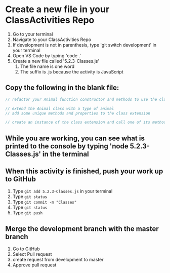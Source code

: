 # Create a new file in your ClassActivities Repo

1. Go to your terminal
2. Navigate to your ClassActivities Repo
3. If development is not in parenthesis, type 'git switch development' in your terminal
4. Open VS Code by typing 'code .'
5. Create a new file called '5.2.3-Classes.js'
    1. The file name is one word
    2. The suffix is .js because the activity is JavaScript

## Copy the following in the blank file:

```javascript
// refactor your Animal function constructor and methods to use the class keyword

// extend the Animal class with a type of animal
// add some unique methods and properties to the class extension

// create an instance of the class extension and call one of its methods
```

## While you are working, you can see what is printed to the console by typing 'node 5.2.3-Classes.js' in the terminal

## When this activity is finished, push your work up to GitHub

1. Type `git add 5.2.3-Classes.js` in your terminal
2. Type `git status`
3. Type `git commit -m "Classes"`
4. Type `git status`
5. Type `git push`

## Merge the development branch with the master branch

1. Go to GitHub
2. Select Pull request
3. create request from development to master
4. Approve pull request
